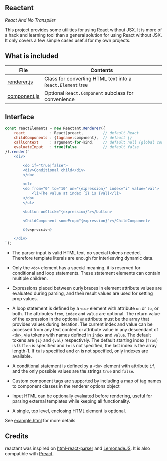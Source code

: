 Reactant
--------

*React And No Transpiler*

This project provides some utilities for using React without JSX. It is more of
a hack and learning tool than a general solution for using React without JSX. It
only covers a few simple cases useful for my own projects.

What is included
----------------

| File | Contents
|------|---------
| [renderer.js](https://github.com/lucianoiam/reactant/blob/master/renderer.js) | Class for converting HTML text into a `React.Element` tree
| [component.js](https://github.com/lucianoiam/reactant/blob/master/component.js) | Optional `React.Component` subclass for convenience

Interface
---------

```js
const reactElements = new Reactant.Renderer({
    react           : React|preact,         // default React
    childComponents : {tagname:component},  // default {}
    callContext     : argument-for-bind,    // default null (global context)
    evaluateInput   : true|false            // default false
}).render(`
    <div>
        
        <do if="true|false">
        <div>Conditional child</div>
        </do>

        <ul>
        <do from="0" to="10" on="{expression}" index="i" value="val">
            <li>The value at index {i} is {val}</li>
        </do>
        </ul>
        
        <button onClick="{expression}"></button>

        <ChildComponent someProp="{expression}"></ChildComponent>

        ${expression}

    </div>
`);
```

- The parser input is valid HTML text, no special tokens needed. Therefore 
template literals are enough for interleaving dynamic data.

- Only the `<do>` element has a special meaning, it is reserved for conditional
and loop statements. These statement elements can contain multiple children.

- Expressions placed between curly braces in element attribute values are
evaluated during parsing, and their result values are used for setting prop
values.

- A loop statement is defined by a `<do>` element with attribute `on` or `to`,
or both. The attributes `from`, `index` and `value` are optional. The return
value of the expression in the optional `on` attribute must be the array that
provides values during iteration. The current index and value can be accessed
from any text content or attribute value in any descendant of `<do>`, via tokens
with names defined in `index` and `value`. The default tokens are `{i}` and
`{val}` respectively. The default starting index (`from`) is 0. If `on` is
specified and `to` is not specified, the last index is the array length-1. If
`to` is specified and `on` is not specified, only indexes are available.

- A conditional statement is defined by a `<do>` element with attribute `if`,
and the only possible values are the strings `true` and `false`.

- Custom component tags are supported by including a map of tag names to
component classes in the renderer options object

- Input HTML can be optionally evaluated before rendering, useful for parsing
external templates while keeping all functionality.

- A single, top level, enclosing HTML element is optional.

See [example.html](https://github.com/lucianoiam/reactant/blob/master/example.html)
for more details

Credits
-------

reactant was inspired on [html-react-parser](https://github.com/remarkablemark/html-react-parser)
and [LemonadeJS](https://github.com/lemonadejs/lemonadejs). It is also
compatible with [Preact](https://preactjs.com).
